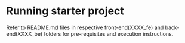# Running starter project

Refer to README.md files in respective front-end(XXXX_fe) and back-end(XXXX_be) folders for pre-requisites and execution instructions.
